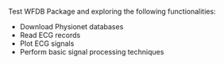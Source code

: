 Test WFDB Package and exploring the following functionalities:
- Download Physionet databases
- Read ECG records
- Plot ECG signals
- Perform basic signal processing techniques

